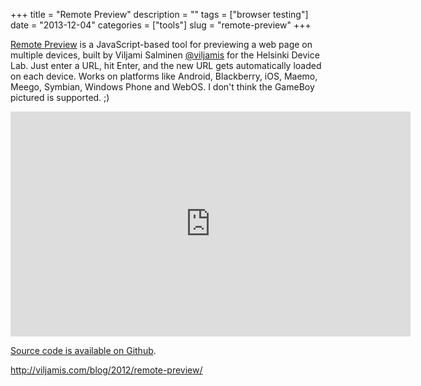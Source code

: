 +++
title = "Remote Preview"
description = ""
tags = ["browser testing"]
date = "2013-12-04"
categories = ["tools"]
slug = "remote-preview"
+++


<p><a href="http://viljamis.com/blog/2012/remote-preview/">Remote Preview</a> is a JavaScript-based tool for previewing a web page on multiple devices, built by Viljami Salminen <a href="https://twitter.com/viljamis">@viljamis</a> for the Helsinki Device Lab. Just enter a URL, hit Enter, and the new URL gets automatically loaded on each device. Works on platforms like Android, Blackberry, iOS, Maemo, Meego, Symbian, Windows Phone and WebOS. I don't think the GameBoy pictured is supported. ;)</p>
<p><iframe width="640" height="360" src="http://www.youtube.com/embed/7NvzRfyhd5Q" frameborder="0" allowfullscreen></iframe></p>
<p><a href="https://github.com/viljamis/Remote-Preview">Source code is available on Github</a>.</p>
  
<p><a href="http://viljamis.com/blog/2012/remote-preview/">http://viljamis.com/blog/2012/remote-preview/</a></p>
      
